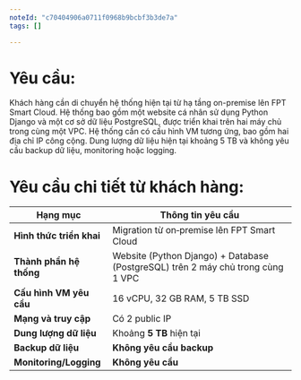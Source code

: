 ```yaml
---
noteId: "c70404906a0711f0968b9bcbf3b3de7a"
tags: []

---
```


# Yêu cầu:
Khách hàng cần di chuyển hệ thống hiện tại từ hạ tầng on-premise lên FPT Smart Cloud. Hệ thống bao gồm một website cá nhân sử dụng Python Django và một cơ sở dữ liệu PostgreSQL, được triển khai trên hai máy chủ trong cùng một VPC. Hệ thống cần có cấu hình VM tương ứng, bao gồm hai địa chỉ IP công cộng. Dung lượng dữ liệu hiện tại khoảng 5 TB và không yêu cầu backup dữ liệu, monitoring hoặc logging.

# Yêu cầu chi tiết từ khách hàng:
| Hạng mục                 | Thông tin yêu cầu                                                                   |
| ------------------------ | ----------------------------------------------------------------------------------- |
| **Hình thức triển khai** | Migration từ on‑premise lên FPT Smart Cloud                                         |
| **Thành phần hệ thống**  | Website (Python Django) + Database (PostgreSQL) trên 2 máy chủ trong cùng 1 VPC     |
| **Cấu hình VM yêu cầu**  | 16 vCPU, 32 GB RAM, 5 TB SSD                                                        |
| **Mạng và truy cập**     | Có 2 public IP                                                                      |
| **Dung lượng dữ liệu**   | Khoảng **5 TB** hiện tại                                                            |
| **Backup dữ liệu**       | **Không yêu cầu backup**                                                             |
| **Monitoring/Logging**   | **Không yêu cầu**                                                                   |